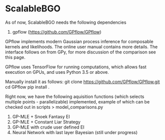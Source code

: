 # ScalableBGO

As of now, ScalableBGO needs the following dependencies
1. gpflow (https://github.com/GPflow/GPflow)

GPflow implements modern Gaussian process inference for composable kernels and likelihoods. The online user manual contains more details. The interface follows on from GPy, for more discussion of the comparison see this page.

GPflow uses TensorFlow for running computations, which allows fast execution on GPUs, and uses Python 3.5 or above.

Manually install it as follows:
git clone https://github.com/GPflow/GPflow.git
cd GPflow
pip install .



Right now, we have the following aquisition functions (which selects multiple points - parallelizable) implemented, example of which can be checked out in scripts > model_comparisons.py

1. GP-MLE + Snoek Fantasy EI
2. GP-MLE + Constant Liar Strategy 
3. GP-MLE with crude user defined EI
4. Neural Network with last layer Bayesian (still under progress)



